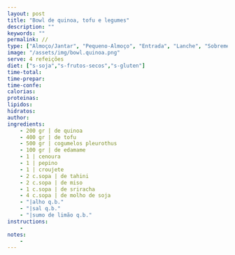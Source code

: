 ```yaml
---
layout: post
title: "Bowl de quinoa, tofu e legumes"
description: ""
keywords: ""
permalink: //
type: ["Almoço/Jantar", "Pequeno-Almoço", "Entrada", "Lanche", "Sobremesa"]
image: "/assets/img/bowl.quinoa.png"
serve: 4 refeições
diet: ["s-soja","s-frutos-secos","s-gluten"]
time-total: 
time-prepar: 
time-confe: 
calorias:
proteinas:
lipidos:
hidratos:
author: 
ingredients:
    - 200 gr | de quinoa
    - 400 gr | de tofu
    - 500 gr | cogumelos pleurothus
    - 100 gr | de edamame
    - 1 | cenoura
    - 1 | pepino
    - 1 | croujete
    - 2 c.sopa | de tahini
    - 2 c.sopa | de miso
    - 1 c.sopa | de sriracha
    - 4 c.sopa | de molho de soja
    - "|alho q.b."
    - "|sal q.b."
    - "|sumo de limão q.b."
instructions:
    - 
notes:
    - 
---
```


